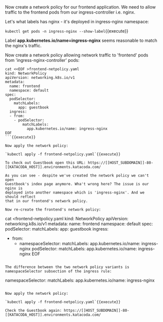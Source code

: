 Now create a network policy for our frontend application.
We need to allow traffic to the frontend pods from our ingress-controller i.e. nginx.

Let's what labels has nginx - it's deployed in ingress-nginx namespace:

`kubectl get pods -n ingress-nginx --show-label`{{execute}}

Label **app.kubernetes.io/name=ingress-nginx** seems reasonable to match the
nginx's traffic.

Now create a network policy allowing network traffic to 'frontend' pods from 'ingress-nginx-controller' pods:

```
cat <<EOF >frontend-netpolicy.yaml
kind: NetworkPolicy
apiVersion: networking.k8s.io/v1
metadata:
  name: frontend
  namespace: default
spec:
  podSelector:
    matchLabels:
      app: guestbook
  ingress:
  - from:
    - podSelector:
        matchLabels:
          app.kubernetes.io/name: ingress-nginx
EOF
```{{execute}}

Now apply the network policy:

`kubectl apply -f frontend-netpolicy.yaml`{{execute}}

To check out Guestbook open this URL: https://[[HOST_SUBDOMAIN]]-80-[[KATACODA_HOST]].environments.katacoda.com/

As you can see - despite we've created the network policy we can't open
Guestbook's index page anymore. Wha't wrong here? The issue is our nginx is
deployed into another namespace which is 'ingress-nginx'. And we should reflect
that in our frontend's network policy.

Now re-create the frontend's network policy:

```
cat <<EOF >frontend-netpolicy.yaml
kind: NetworkPolicy
apiVersion: networking.k8s.io/v1
metadata:
  name: frontend
  namespace: default
spec:
  podSelector:
    matchLabels:
      app: guestbook
  ingress:
  - from:
    - namespaceSelector:
        matchLabels:
          app.kubernetes.io/name: ingress-nginx
      podSelector:
        matchLabels:
          app.kubernetes.io/name: ingress-nginx
EOF
```

The difference between the two network policy variants is namespaceSelector subsection of the ingress rule:

```
namespaceSelector:
  matchLabels:
    app.kubernetes.io/name: ingress-nginx
```

Now apply the network policy:

`kubectl apply -f frontend-netpolicy.yaml`{{execute}}

Check the Guestbook again: https://[[HOST_SUBDOMAIN]]-80-[[KATACODA_HOST]].environments.katacoda.com/


